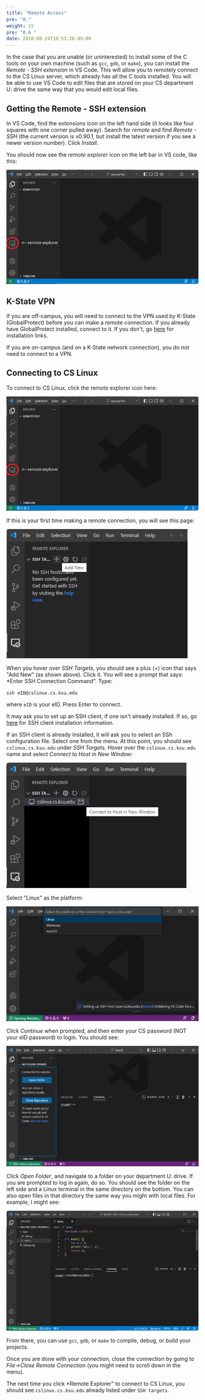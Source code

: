 ```yaml
---
title: "Remote Access"
pre: "0."
weight: 15
pre: "0.6 "
date: 2018-08-24T10:53:26-05:00
---
```


In the case that you are unable (or uninterested) to install some of the C tools on your own machine (such as `gcc`, `gdb`, or `make`), you can install the *Remote - SSH extension* in VS Code. This will allow you to remotely connect to the CS Linux server, which already has all the C tools installed. You will be able to use VS Code to edit files that are stored on your CS department U: drive the same way that you would edit local files.

## Getting the Remote - SSH extension
In VS Code, find the *extensions* icon on the left hand side (it looks like four squares with one corner pulled away). Search for *remote* and find *Remote - SSH* (the current version is v0.90.1, but install the latest version if you see a newer version number). Click *Install*.

You should now see the *remote explorer* icon on the left bar in VS code, like this:

![remote explorer](/images/remoteExplorer.png)

## K-State VPN

If you are off-campus, you will need to connect to the VPN used by K-State (GlobalProtect) before you can make a remote connection. If you already have GlobalProtect installed, connect to it. If you don't, go [here](https://www.k-state.edu/it/cybersecurity/vpn/) for installation links.

If you are on-campus (and on a K-State network connection), you do not need to connect to a VPN.

## Connecting to CS Linux

To connect to CS Linux, click the remote explorer icon here:

![remote explorer](/images/remoteExplorer.png)

If this is your first time making a remote connection, you will see this page:

![ssh targets](/images/sshTargets.png)

When you hover over *SSH Targets*, you should see a plus (+) icon that says "Add New" (as shown above). Click it. You will see a prompt that says: *Enter SSH Connection Command". Type:

```text
ssh eID@cslinux.cs.ksu.edu
```

where `eID` is your eID. Press Enter to connect. 

It may ask you to set up an SSH client, if one isn't already installed. If so, go [here](https://code.visualstudio.com/docs/remote/troubleshooting#_installing-a-supported-ssh-client) for SSH client installation information.

If an SSH client is already installed, it will ask you to select an SSh configuration file. Select one from the menu. At this point, you should see `cslinux.cs.ksu.edu` under *SSH Targets*. Hover over the `cslinux.cs.ksu.edu` name and select *Connect to Host in New Window*:

![ssh connect](/images/connect.png)

Select "Linux" as the platform:

![Linux](/images/linux.png)

Click *Continue* when prompted, and then enter your CS password (NOT your eID password) to login. You should see:

![logged in](/images/loggedin.png)

Click *Open Folder*, and navigate to a folder on your department U: drive. If you are prompted to log in again, do so. You should see the folder on the left side and a Linux terminal in the same directory on the bottom. You can also open files in that directory the same way you might with local files. For example, I might see:

![display](/images/displayLinux.png)

From there, you can use `gcc`, `gdb`, or `make` to compile, debug, or build your projects.

Once you are done with your connection, close the connection by going to *File->Close Remote Connection* (you might need to scroll down in the menu).

The next time you click *Remote Explorer" to connect to CS Linux, you should see `cslinux.cs.ksu.edu` already listed under `SSH targets`.